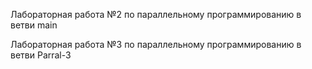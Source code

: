 Лабораторная работа №2 по параллельному программированию в ветви main

Лабораторная работа №3 по параллельному программированию в ветви Parral-3
